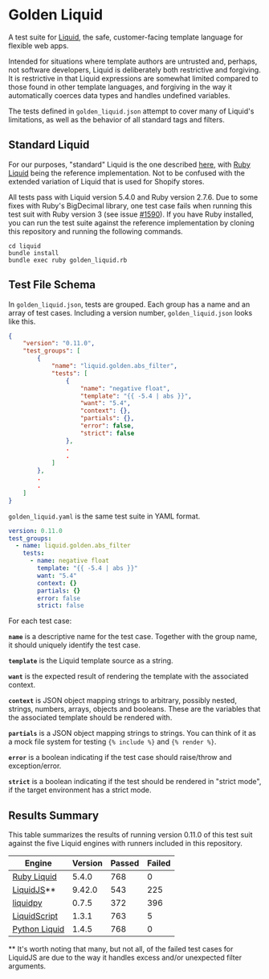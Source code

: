 # Golden Liquid

A test suite for [Liquid](https://shopify.github.io/liquid/), the safe, customer-facing template language for flexible web apps.

Intended for situations where template authors are untrusted and, perhaps, not software developers, Liquid is deliberately both restrictive and forgiving. It is restrictive in that Liquid expressions are somewhat limited compared to those found in other template languages, and forgiving in the way it automatically coerces data types and handles undefined variables.

The tests defined in `golden_liquid.json` attempt to cover many of Liquid's limitations, as well as the behavior of all standard tags and filters.

## Standard Liquid

For our purposes, "standard" Liquid is the one described [here](https://shopify.github.io/liquid/), with [Ruby Liquid](https://github.com/Shopify/liquid) being the reference implementation. Not to be confused with the extended variation of Liquid that is used for Shopify stores.

All tests pass with Liquid version 5.4.0 and Ruby version 2.7.6. Due to some fixes with Ruby's BigDecimal library, one test case fails when running this test suit with Ruby version 3 (see issue [#1590](https://github.com/Shopify/liquid/issues/1590)). If you have Ruby installed, you can run the test suite against the reference implementation by cloning this repository and running the following commands.

```
cd liquid
bundle install
bundle exec ruby golden_liquid.rb
```

## Test File Schema

In `golden_liquid.json`, tests are grouped. Each group has a name and an array of test cases. Including a version number, `golden_liquid.json` looks like this.

```json
{
    "version": "0.11.0",
    "test_groups": [
        {
            "name": "liquid.golden.abs_filter",
            "tests": [
                {
                    "name": "negative float",
                    "template": "{{ -5.4 | abs }}",
                    "want": "5.4",
                    "context": {},
                    "partials": {},
                    "error": false,
                    "strict": false
                },
                .
                .
            ]
        },
        .
        .
    ]
}
```

`golden_liquid.yaml` is the same test suite in YAML format.

```yaml
version: 0.11.0
test_groups:
  - name: liquid.golden.abs_filter
    tests:
      - name: negative float
        template: "{{ -5.4 | abs }}"
        want: "5.4"
        context: {}
        partials: {}
        error: false
        strict: false
```

For each test case:

**`name`** is a descriptive name for the test case. Together with the group name, it
should uniquely identify the test case.

**`template`** is the Liquid template source as a string.

**`want`** is the expected result of rendering the template with the associated
context.

**`context`** is JSON object mapping strings to arbitrary, possibly nested, strings,
numbers, arrays, objects and booleans. These are the variables that the associated
template should be rendered with.

**`partials`** is a JSON object mapping strings to strings. You can think of it as a
mock file system for testing `{% include %}` and `{% render %}`.

**`error`** is a boolean indicating if the test case should raise/throw and
exception/error.

**`strict`** is a boolean indicating if the test should be rendered in "strict mode",
if the target environment has a strict mode.

## Results Summary

This table summarizes the results of running version 0.11.0 of this test suit against the five Liquid engines with runners included in this repository.

| Engine                                                | Version | Passed | Failed |
| ----------------------------------------------------- | ------- | ------ | ------ |
| [Ruby Liquid](https://github.com/Shopify/liquid)      | 5.4.0   | 768    | 0      |
| [LiquidJS](https://github.com/harttle/liquidjs)\*\*   | 9.42.0  | 543    | 225    |
| [liquidpy](https://github.com/pwwang/liquidpy)        | 0.7.5   | 372    | 396    |
| [LiquidScript](https://github.com/jg-rp/liquidscript) | 1.3.1   | 763    | 5      |
| [Python Liquid](https://github.com/jg-rp/liquid)      | 1.4.5   | 768    | 0      |

\*\* It's worth noting that many, but not all, of the failed test cases for LiquidJS are due to the way it handles excess and/or unexpected filter arguments.
